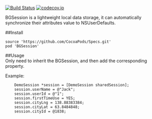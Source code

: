 [![Build Status](https://travis-ci.org/liuchungui/BGSession.svg?branch=master)](https://travis-ci.org/liuchungui/BGSession)
[![codecov.io](https://codecov.io/github/liuchungui/BGSession/coverage.svg?branch=master)](https://codecov.io/github/liuchungui/BGSession?branch=master)


BGSession is a lightweight local data storage, it can automatically synchronize their attributes value to NSUserDefaults.

##Install

```
source 'https://github.com/CocoaPods/Specs.git'
pod 'BGSession'
```

##Usage   
Only need to inherit the BGSession, and then add the corresponding property.

Example:

```
    DemoSession *session = [DemoSession sharedSession];
    session.userName = @"Jack";
    session.userId = @"1";
    session.firstTimeUse = YES;
    session.cityLng = 138.88383384;
    session.cityLat = 63.8484848;
    session.cityId = @1838;
```

